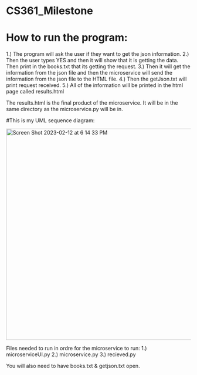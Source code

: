 # CS361_Milestone

# How to run the program:
1.) The program will ask the user if they want to get the json information.
2.) Then the user types YES and then it will show that it is getting the data. Then print in the books.txt that its getting the request.
3.) Then it will get the information from the json file and then the microservice will send the information from the json file to the HTML file.
4.) Then the getJson.txt will print request received.
5.) All of the information will be printed in the html page called results.html

The results.html is the final product of the microservice. It will be in the same directory as the microservice.py will be in. 

#This is my UML sequence diagram: 

<img width="575" alt="Screen Shot 2023-02-12 at 6 14 33 PM" src="https://user-images.githubusercontent.com/91424770/218355459-ff9db7fd-0c1c-4116-8e38-9d061a9f02ce.png">


Files needed to run in ordre for the microservice to run: 
1.) microserviceUI.py
2.) microservice.py
3.) recieved.py

You will also need to have books.txt & getjson.txt open.
